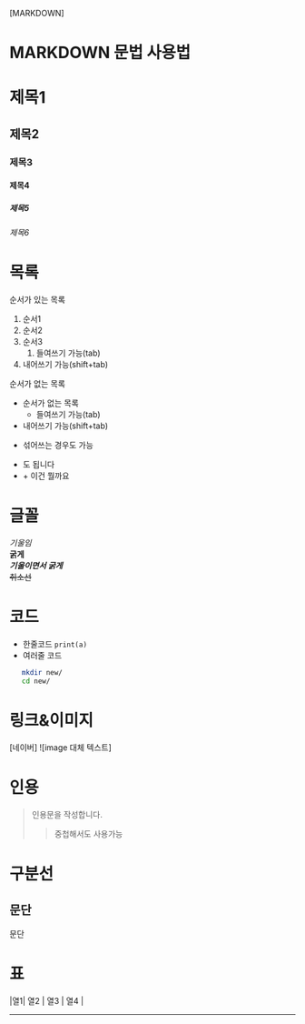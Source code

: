 [MARKDOWN]
# MARKDOWN 문법 사용법

# 제목1
## 제목2
### 제목3
#### 제목4
##### 제목5
###### 제목6

# 목록
순서가 있는 목록
1. 순서1
2. 순서2
3. 순서3
   1. 들여쓰기 가능(tab)
4. 내어쓰기 가능(shift+tab)

순서가 없는 목록
- 순서가 없는 목록
  - 들여쓰기 가능(tab)
- 내어쓰기 가능(shift+tab)
* 섞어쓰는 경우도 가능
+ 도 됩니다
+ \+ 이건 뭘까요

# 글꼴
*기울임*   
**굵게**   
***기울이면서 굵게***   
~~취소선~~

# 코드
- 한줄코드 `print(a)`
- 여러줄 코드 
```bash
   mkdir new/
   cd new/
```
# 링크&이미지
[네이버]
![image 대체 텍스트]

# 인용
> 인용문을 작성합니다.
>> 중첩해서도 사용가능

# 구분선
문단
---
문단

# 표
|열1| 열2  | 열3  |  열4  |
--- --------------------

